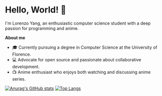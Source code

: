 # Hello, World! 👋

I'm Lorenzo Yang, an enthusiastic computer science student with a deep passion for programming and anime.

**About me**
- 🎓 Currently pursuing a degree in Computer Science at the University of Florence.
- 💻 Advocate for open source and passionate about collaborative development.
- 📺 Anime enthusiast who enjoys both watching and discussing anime series.

[![Anurag's GitHub stats](https://github-readme-stats.vercel.app/api?username=lorenzoyang&show_icons=true&theme=transparent&hide_border=true)](https://github.com/anuraghazra/github-readme-stats)
[![Top Langs](https://github-readme-stats.vercel.app/api/top-langs/?username=lorenzoyang&size_weight=0.5&count_weight=0.5&layout=compact&hide_border=true)](https://github.com/anuraghazra/github-readme-stats)
